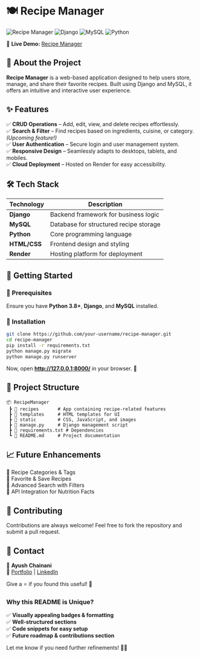 
# 🍽️ Recipe Manager  

![Recipe Manager](https://img.shields.io/badge/Status-Live-brightgreen) ![Django](https://img.shields.io/badge/Framework-Django-blue) ![MySQL](https://img.shields.io/badge/Database-MySQL-orange) ![Python](https://img.shields.io/badge/Language-Python-green)  

🔗 **Live Demo:** [Recipe Manager](https://recipemanager-wqov.onrender.com/)  

## 📌 About the Project  
**Recipe Manager** is a web-based application designed to help users store, manage, and share their favorite recipes. Built using Django and MySQL, it offers an intuitive and interactive user experience.  

## ✨ Features  
✅ **CRUD Operations** – Add, edit, view, and delete recipes effortlessly.  
✅ **Search & Filter** – Find recipes based on ingredients, cuisine, or category. *(Upcoming feature!)*  
✅ **User Authentication** – Secure login and user management system.  
✅ **Responsive Design** – Seamlessly adapts to desktops, tablets, and mobiles.  
✅ **Cloud Deployment** – Hosted on Render for easy accessibility.  

## 🛠️ Tech Stack  
| Technology  | Description |
|-------------|------------|
| **Django**  | Backend framework for business logic |
| **MySQL**   | Database for structured recipe storage |
| **Python**  | Core programming language |
| **HTML/CSS**| Frontend design and styling |
| **Render**  | Hosting platform for deployment |

## 🚀 Getting Started  
### 🔹 Prerequisites  
Ensure you have **Python 3.8+**, **Django**, and **MySQL** installed.  

### 🔹 Installation  
```bash
git clone https://github.com/your-username/recipe-manager.git  
cd recipe-manager  
pip install -r requirements.txt  
python manage.py migrate  
python manage.py runserver  
```
Now, open **http://127.0.0.1:8000/** in your browser. 🎉  

## 📂 Project Structure  
```
📦 RecipeManager
 ┣ 📂 recipes       # App containing recipe-related features
 ┣ 📂 templates     # HTML templates for UI
 ┣ 📂 static        # CSS, JavaScript, and images
 ┣ 📜 manage.py     # Django management script
 ┣ 📜 requirements.txt # Dependencies
 ┗ 📜 README.md     # Project documentation
```

## 📈 Future Enhancements  
🔹 Recipe Categories & Tags  
🔹 Favorite & Save Recipes  
🔹 Advanced Search with Filters  
🔹 API Integration for Nutrition Facts  

## 🤝 Contributing  
Contributions are always welcome! Feel free to fork the repository and submit a pull request.  

## 📧 Contact  
📩 **Ayush Chainani**  
🔗 [Portfolio](https://ayushchainani.me) | [LinkedIn](https://linkedin.com/in/ayushchainani)  

Give a ⭐ if you found this useful! 🚀  


### **Why this README is Unique?**  
✅ **Visually appealing badges & formatting**  
✅ **Well-structured sections**  
✅ **Code snippets for easy setup**  
✅ **Future roadmap & contributions section**  

Let me know if you need further refinements! 🚀🔥
